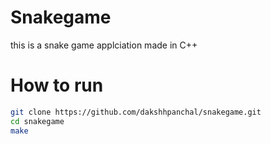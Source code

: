 # Snakegame

this is a snake game applciation made in C++

# How to run

```bash
git clone https://github.com/dakshhpanchal/snakegame.git
cd snakegame
make
```
